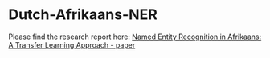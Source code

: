 # Dutch-Afrikaans-NER

Please find the research report here:
[Named Entity Recognition in Afrikaans: A Transfer Learning Approach - paper](https://github.com/MZSFighters/Dutch-Afrikaans-NER/blob/main/Project_Report_Final.pdf)
